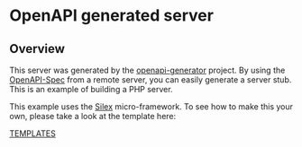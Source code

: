 # OpenAPI generated server

## Overview
This server was generated by the [openapi-generator](https://github.com/openapitools/openapi-generator) project. By using the
[OpenAPI-Spec](https://www.openapis.org/) from a remote server, you can easily generate a server stub. This
is an example of building a PHP server.

This example uses the [Silex](http://silex.sensiolabs.org/) micro-framework. To see how to make this your own, please take a look at the template here:

[TEMPLATES](https://github.com/openapitools/openapi-generator/tree/master/modules/openapi-generator/src/main/resources/silex/)
